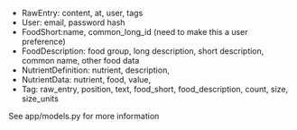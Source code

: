 - RawEntry: content,  at, user, tags
- User: email, password hash
- FoodShort:name, common_long_id (need to make this a user preference)
- FoodDescription: food group, long description, short description, common name, other food data
- NutrientDefinition: nutrient, description, 
- NutrientData: nutrient, food, value, 
- Tag: raw_entry, position, text, food_short, food_description, count, size, size_units

See app/models.py for more information
